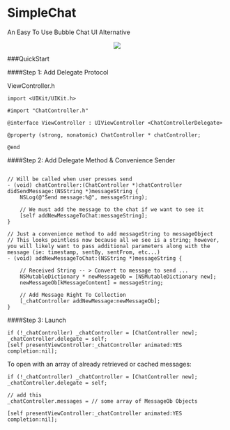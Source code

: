 SimpleChat
==========

An Easy To Use Bubble Chat UI Alternative

<p align="center">
  <img src="http://i.stack.imgur.com/OrRIO.png?raw=true"><img />
</p>


###QuickStart

####Step 1: Add Delegate Protocol

ViewController.h

```ObjC
import <UIKit/UIKit.h>

#import "ChatController.h"

@interface ViewController : UIViewController <ChatControllerDelegate>

@property (strong, nonatomic) ChatController * chatController;

@end
```

####Step 2: Add Delegate Method & Convenience Sender

```ObjC

// Will be called when user presses send
- (void) chatController:(ChatController *)chatController didSendMessage:(NSString *)messageString {
    NSLog(@"Send message:%@", messageString);
    
    // We must add the message to the chat if we want to see it
    [self addNewMessageToChat:messageString];
}

// Just a convenience method to add messageString to messageObject
// This looks pointless now because all we see is a string; however, you will likely want to pass additional parameters along with the message (ie: timestamp, sentBy, sentFrom, etc...)
- (void) addNewMessageToChat:(NSString *)messageString {

    // Received String -- > Convert to message to send ...
    NSMutableDictionary * newMessageOb = [NSMutableDictionary new];
    newMessageOb[kMessageContent] = messageString;
    
    // Add Message Right To Collection
    [_chatController addNewMessage:newMessageOb];
}
```

####Step 3: Launch

```ObjC
if (!_chatController) _chatController = [ChatController new];
_chatController.delegate = self;
[self presentViewController:_chatController animated:YES completion:nil];
```    
    
    
To open with an array of already retrieved or cached messages:

```ObjC
if (!_chatController) _chatController = [ChatController new];
_chatController.delegate = self;

// add this
_chatController.messages = // some array of MessageOb Objects

[self presentViewController:_chatController animated:YES completion:nil];
```

